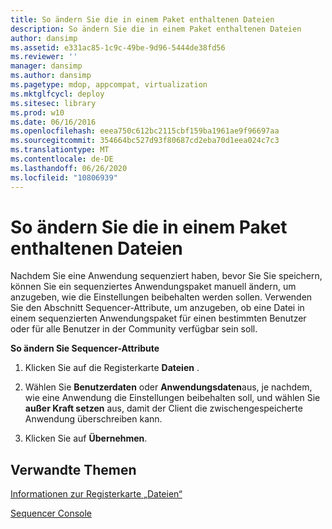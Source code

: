 ```yaml
---
title: So ändern Sie die in einem Paket enthaltenen Dateien
description: So ändern Sie die in einem Paket enthaltenen Dateien
author: dansimp
ms.assetid: e331ac85-1c9c-49be-9d96-5444de38fd56
ms.reviewer: ''
manager: dansimp
ms.author: dansimp
ms.pagetype: mdop, appcompat, virtualization
ms.mktglfcycl: deploy
ms.sitesec: library
ms.prod: w10
ms.date: 06/16/2016
ms.openlocfilehash: eeea750c612bc2115cbf159ba1961ae9f96697aa
ms.sourcegitcommit: 354664bc527d93f80687cd2eba70d1eea024c7c3
ms.translationtype: MT
ms.contentlocale: de-DE
ms.lasthandoff: 06/26/2020
ms.locfileid: "10806939"
---
```

# So ändern Sie die in einem Paket enthaltenen Dateien


Nachdem Sie eine Anwendung sequenziert haben, bevor Sie Sie speichern, können Sie ein sequenziertes Anwendungspaket manuell ändern, um anzugeben, wie die Einstellungen beibehalten werden sollen. Verwenden Sie den Abschnitt Sequencer-Attribute, um anzugeben, ob eine Datei in einem sequenzierten Anwendungspaket für einen bestimmten Benutzer oder für alle Benutzer in der Community verfügbar sein soll.

**So ändern Sie Sequencer-Attribute**

1.  Klicken Sie auf die Registerkarte **Dateien** .

2.  Wählen Sie **Benutzerdaten** oder **Anwendungsdaten**aus, je nachdem, wie eine Anwendung die Einstellungen beibehalten soll, und wählen Sie **außer Kraft setzen** aus, damit der Client die zwischengespeicherte Anwendung überschreiben kann.

3.  Klicken Sie auf **Übernehmen**.

## Verwandte Themen


[Informationen zur Registerkarte „Dateien“](about-the-files-tab.md)

[Sequencer Console](sequencer-console.md)

 

 





